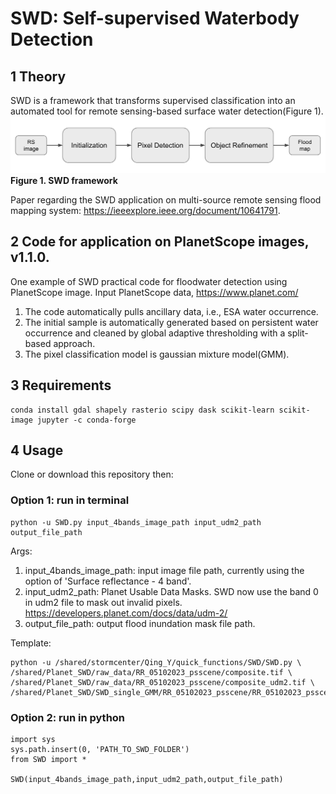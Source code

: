 # SWD: Self-supervised Waterbody Detection

## 1 Theory
SWD is a framework that transforms supervised classification into an automated tool for remote sensing-based surface water detection(Figure 1).
![SWD Theory](./SWD_Theory.png)
**Figure 1. SWD framework**

Paper regarding the SWD application on multi-source remote sensing flood mapping system: https://ieeexplore.ieee.org/document/10641791.

## 2 Code for application on PlanetScope images, v1.1.0.
One example of SWD practical code for floodwater detection using PlanetScope image.
Input PlanetScope data, https://www.planet.com/ 
1. The code automatically pulls ancillary data, i.e., ESA water occurrence.
2. The initial sample is automatically generated based on persistent water occurrence and cleaned by global adaptive thresholding with a split-based approach.
3. The pixel classification model is gaussian mixture model(GMM).

## 3 Requirements
```
conda install gdal shapely rasterio scipy dask scikit-learn scikit-image jupyter -c conda-forge
```

## 4 Usage
Clone or download this repository then:
### Option 1: run in terminal
```
python -u SWD.py input_4bands_image_path input_udm2_path output_file_path
```
Args:
1. input_4bands_image_path: input image file path, currently using the option of 'Surface reflectance - 4 band'.
2. input_udm2_path: Planet Usable Data Masks. SWD now use the band 0 in udm2 file to mask out invalid pixels. https://developers.planet.com/docs/data/udm-2/
3. output_file_path: output flood inundation mask file path.

Template:
```
python -u /shared/stormcenter/Qing_Y/quick_functions/SWD/SWD.py \
/shared/Planet_SWD/raw_data/RR_05102023_psscene/composite.tif \
/shared/Planet_SWD/raw_data/RR_05102023_psscene/composite_udm2.tif \
/shared/Planet_SWD/SWD_single_GMM/RR_05102023_psscene/RR_05102023_psscene_SBA_GMM_25.tif
```

### Option 2: run in python
```
import sys
sys.path.insert(0, 'PATH_TO_SWD_FOLDER')
from SWD import *

SWD(input_4bands_image_path,input_udm2_path,output_file_path)
```